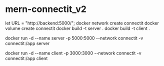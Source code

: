 # mern-connectit_v2
let URL = "http://backend:5000/";
docker network create connectit
docker volume create connectit
docker build -t server .
docker build -t client .

docker run -d --name server -p 5000:5000 --network connectit -v connectit:/app server

docker run -d --name client -p 3000:3000 --network connectit -v connectit:/app client
